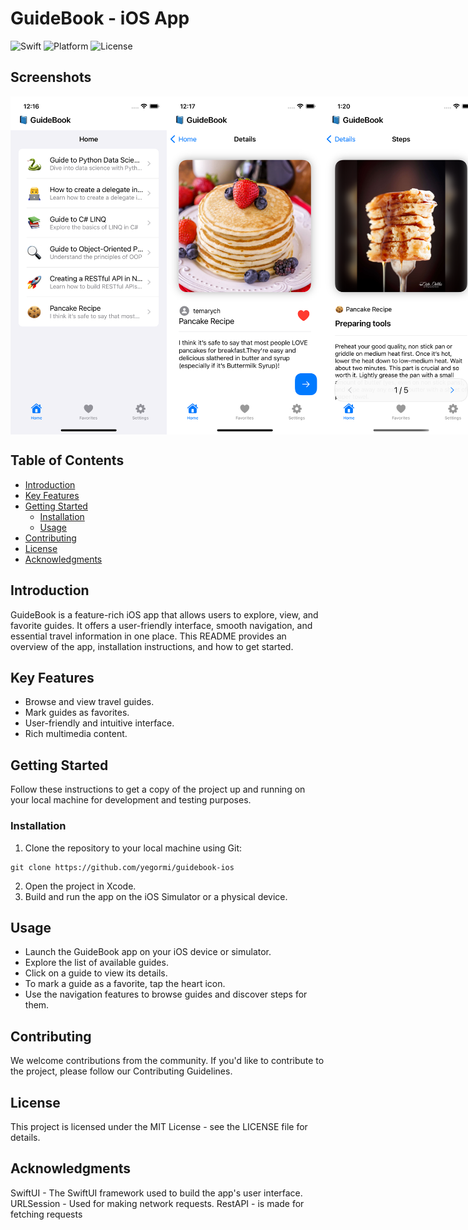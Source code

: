 # GuideBook - iOS App

![Swift](https://img.shields.io/badge/Swift-5.5-orange.svg)
![Platform](https://img.shields.io/badge/Platform-iOS-brightgreen.svg)
![License](https://img.shields.io/badge/License-MIT-blue.svg)


## Screenshots

<div style="display: flex; justify-content: space-between;">
    <img src="Screenshots/home.png" width="250"/>
    <img src="Screenshots/details.png" width="250"/>
    <img src="Screenshots/steps.png" width="250"/>
</div>



## Table of Contents

- [Introduction](#introduction)
- [Key Features](#key-features)
- [Getting Started](#getting-started)
  - [Installation](#installation)
  - [Usage](#usage)
- [Contributing](#contributing)
- [License](#license)
- [Acknowledgments](#acknowledgments)

## Introduction
GuideBook is a feature-rich iOS app that allows users to explore, view, and favorite guides.
It offers a user-friendly interface, smooth navigation, and essential travel information in one place. This README provides an overview of the app, installation instructions, and how to get started.

## Key Features

- Browse and view travel guides.
- Mark guides as favorites.
- User-friendly and intuitive interface.
- Rich multimedia content.

## Getting Started

Follow these instructions to get a copy of the project up and running on your local machine for development and testing purposes.

### Installation

1. Clone the repository to your local machine using Git:

```shell
git clone https://github.com/yegormi/guidebook-ios
```

2. Open the project in Xcode.
3. Build and run the app on the iOS Simulator or a physical device.

## Usage

 - Launch the GuideBook app on your iOS device or simulator.
 - Explore the list of available guides.
 - Click on a guide to view its details.
 - To mark a guide as a favorite, tap the heart icon.
 - Use the navigation features to browse guides and discover steps for them.

## Contributing

We welcome contributions from the community. If you'd like to contribute to the project, please follow our Contributing Guidelines.

## License

This project is licensed under the MIT License - see the LICENSE file for details.

## Acknowledgments

SwiftUI - The SwiftUI framework used to build the app's user interface.
URLSession - Used for making network requests.
RestAPI - is made for fetching requests
